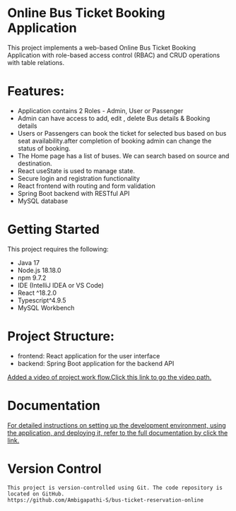 # Online Bus Ticket Booking Application
This project implements a web-based Online Bus Ticket Booking Application with role-based access control (RBAC) and CRUD operations with table relations.

# Features:
   * Application contains 2 Roles - Admin, User or Passenger
   * Admin can have access to add, edit , delete Bus details & Booking details
   * Users or Passengers can book the ticket for selected bus based on bus seat availability.after completion of booking admin can change the status of booking.
   * The Home page has a list of buses. We can search based on source and destination.
   * React useState is used to manage state.
   * Secure login and registration functionality
   * React frontend with routing and form validation
   * Spring Boot backend with RESTful API
   * MySQL database

# Getting Started
 This project requires the following:
  * Java 17
  * Node.js 18.18.0
  * npm 9.7.2
  * IDE (IntelliJ IDEA or VS Code)
  * React ^18.2.0
  * Typescript^4.9.5
  * MySQL Workbench
    
# Project Structure:
   * frontend: React application for the user interface
   * backend: Spring Boot application for the backend API
     
   [ Added a video of project work flow.Click this link to go the video path.](https://github.com/Ambigapathi-S/bus-ticket-reservation-online/blob/main/frontend/public/Book%20Bus%20Online.mp4)
  
# Documentation
   [ For detailed instructions on setting up the development environment, using the application, and deploying it, refer to the full documentation by click the link.](https://docs.google.com/document/d/1yGH-BXNaE4kZy-GHvlZvov3HQXe6KJ24fpBhjIFHP5U/edit)


# Version Control
    This project is version-controlled using Git. The code repository is located on GitHub.
    https://github.com/Ambigapathi-S/bus-ticket-reservation-online
